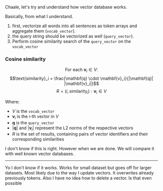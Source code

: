 Chaale, let's try and understand how vector database works.

Basically, from what I understand.

1. first, vectorize all words into all sentences as token arrays and aggregate them (`vocab_vector`).
2. the query string should be vectorized as well (`query_vector`).
3. Perform cosine similarity search of the `query_vector` on the `vocab_vector`

### Cosine similarity

$$\text{For each } \mathbf{v}_i \in V:$$
$$\text{similarity}_i = \frac{\mathbf{q} \cdot \mathbf{v}_i}{|\mathbf{q}| |\mathbf{v}_i|}$$
$$R = {(i, \text{similarity}_i) : \mathbf{v}_i \in V}$$

Where:

- $V$ is the `vocab_vector`
- $\mathbf{v}_i$ is the $i$-th vector in $V$
- $\mathbf{q}$ is the `query_vector`
- $|\mathbf{q}|$ and $|\mathbf{v}_i|$ represent the L2 norms of the respective vectors
- $R$ is the set of results, containing pairs of vector identifiers and their corresponding similarities

I don't know if this is right. However when we are done. We will compare it with well known vector databases.

---

Yo I don't know if it works. Works for small dataset but goes off for larger datasets. Most likely due to the way I update vectors. It overwrites already previously tokens. Also I have no idea how to delete a vector. Is that even possible
